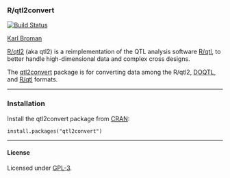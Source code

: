 ### R/qtl2convert

[![Build Status](https://travis-ci.org/rqtl/qtl2convert.svg?branch=master)](https://travis-ci.org/rqtl/qtl2convert)

[Karl Broman](https://kbroman.org)

[R/qtl2](https://kbroman.org/qtl2) (aka qtl2) is a reimplementation of
the QTL analysis software [R/qtl](https://rqtl.org), to better handle
high-dimensional data and complex cross designs.

The [qtl2convert](https://github.com/rqtl/qtl2convert) package is
for converting data among the R/qtl2,
[DOQTL](https://www.bioconductor.org/packages/3.9/bioc/html/DOQTL.html),
and [R/qtl](https://rqtl.org) formats.

---

### Installation

Install the qtl2convert package from [CRAN](https://cran.r-project.org):

    install.packages("qtl2convert")

---

#### License

Licensed under [GPL-3](https://www.r-project.org/Licenses/GPL-3).
